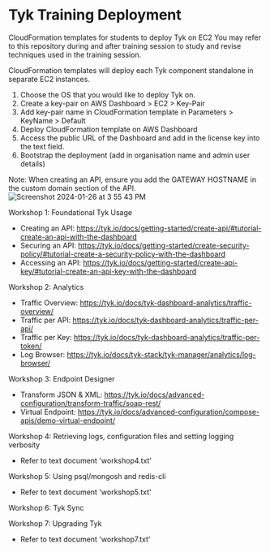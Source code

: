 # Tyk Training Deployment
CloudFormation templates for students to deploy Tyk on EC2
You may refer to this repository during and after training session to study and revise techniques used in the training session.

CloudFormation templates will deploy each Tyk component standalone in separate EC2 instances. 

1. Choose the OS that you would like to deploy Tyk on.
2. Create a key-pair on AWS Dashboard > EC2 > Key-Pair
3. Add key-pair name in CloudFormation template in Parameters > KeyName > Default
4. Deploy CloudFormation template on AWS Dashboard
5. Access the public URL of the Dashboard and add in the license key into the text field.
6. Bootstrap the deployment (add in organisation name and admin user details)


Note: When creating an API, ensure you add the GATEWAY HOSTNAME in the custom domain section of the API.
![Screenshot 2024-01-26 at 3 55 43 PM](https://github.com/rahmatlatif/tyktraining/assets/39336416/6c25c772-f77a-4620-a118-94b04b0668e3)


Workshop 1: Foundational Tyk Usage
- Creating an API: https://tyk.io/docs/getting-started/create-api/#tutorial-create-an-api-with-the-dashboard
- Securing an API: https://tyk.io/docs/getting-started/create-security-policy/#tutorial-create-a-security-policy-with-the-dashboard
- Accessing an API: https://tyk.io/docs/getting-started/create-api-key/#tutorial-create-an-api-key-with-the-dashboard

Workshop 2: Analytics
- Traffic Overview: https://tyk.io/docs/tyk-dashboard-analytics/traffic-overview/
- Traffic per API: https://tyk.io/docs/tyk-dashboard-analytics/traffic-per-api/
- Traffic per Key: https://tyk.io/docs/tyk-dashboard-analytics/traffic-per-token/
- Log Browser: https://tyk.io/docs/tyk-stack/tyk-manager/analytics/log-browser/

Workshop 3: Endpoint Designer
- Transform JSON & XML: https://tyk.io/docs/advanced-configuration/transform-traffic/soap-rest/
- Virtual Endpoint: https://tyk.io/docs/advanced-configuration/compose-apis/demo-virtual-endpoint/

Workshop 4: Retrieving logs, configuration files and setting logging verbosity
- Refer to text document 'workshop4.txt'

Workshop 5: Using psql/mongosh and redis-cli
- Refer to text document 'workshop5.txt'

Workshop 6: Tyk Sync

Workshop 7: Upgrading Tyk
- Refer to text document 'workshop7.txt'

